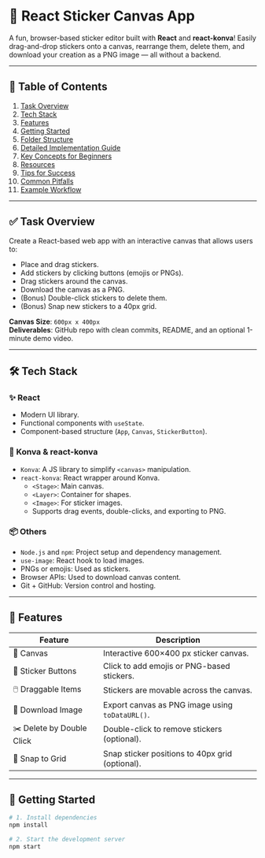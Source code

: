 # 🎨 React Sticker Canvas App

A fun, browser-based sticker editor built with **React** and **react-konva**! Easily drag-and-drop stickers onto a canvas, rearrange them, delete them, and download your creation as a PNG image — all without a backend.

---

## 📌 Table of Contents

1. [Task Overview](#task-overview)
2. [Tech Stack](#tech-stack)
3. [Features](#features)
4. [Getting Started](#getting-started)
5. [Folder Structure](#folder-structure)
6. [Detailed Implementation Guide](#detailed-implementation-guide)
7. [Key Concepts for Beginners](#key-concepts-for-beginners)
8. [Resources](#resources)
9. [Tips for Success](#tips-for-success)
10. [Common Pitfalls](#common-pitfalls)
11. [Example Workflow](#example-workflow)

---

## ✅ Task Overview

Create a React-based web app with an interactive canvas that allows users to:

- Place and drag stickers.
- Add stickers by clicking buttons (emojis or PNGs).
- Drag stickers around the canvas.
- Download the canvas as a PNG.
- (Bonus) Double-click stickers to delete them.
- (Bonus) Snap new stickers to a 40px grid.

**Canvas Size**: `600px x 400px`  
**Deliverables**: GitHub repo with clean commits, README, and an optional 1-minute demo video.

---

## 🛠️ Tech Stack

### ✨ React
- Modern UI library.
- Functional components with `useState`.
- Component-based structure (`App`, `Canvas`, `StickerButton`).

### 🎨 Konva & react-konva
- `Konva`: A JS library to simplify `<canvas>` manipulation.
- `react-konva`: React wrapper around Konva.
  - `<Stage>`: Main canvas.
  - `<Layer>`: Container for shapes.
  - `<Image>`: For sticker images.
  - Supports drag events, double-clicks, and exporting to PNG.

### 📦 Others
- `Node.js` and `npm`: Project setup and dependency management.
- `use-image`: React hook to load images.
- PNGs or emojis: Used as stickers.
- Browser APIs: Used to download canvas content.
- Git + GitHub: Version control and hosting.

---

## 🚀 Features

| Feature                 | Description                                      |
|------------------------|--------------------------------------------------|
| 🎨 Canvas              | Interactive 600×400 px sticker canvas.           |
| 🔘 Sticker Buttons     | Click to add emojis or PNG-based stickers.       |
| 🖱️ Draggable Items     | Stickers are movable across the canvas.          |
| 💾 Download Image      | Export canvas as PNG image using `toDataURL()`. |
| ✂️ Delete by Double Click | Double-click to remove stickers (optional).     |
| 🧲 Snap to Grid        | Snap sticker positions to 40px grid (optional).  |

---

## 🧰 Getting Started

```bash
# 1. Install dependencies
npm install

# 2. Start the development server
npm start
